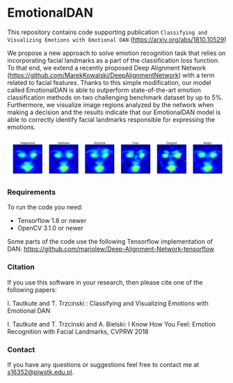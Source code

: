 # EmotionalDAN

This repository contains code supporting publication `Classifying and Visualizing Emotions with Emotional DAN` (https://arxiv.org/abs/1810.10529) 

We propose a new approach to solve emotion recognition task that relies on incorporating facial landmarks as a part of the classification loss function. To that end, we extend a recently proposed Deep Alignment Network (https://github.com/MarekKowalski/DeepAlignmentNetwork) with a term related to facial features. Thanks to this simple modification, our model called EmotionalDAN is able to outperform state-of-the-art emotion classification methods on two challenging benchmark dataset by up to 5%. Furthermore, we visualize image regions analyzed by the network when making a decision and the results indicate that our EmotionalDAN model is able to correctly identify facial landmarks responsible for expressing the emotions.

![](graphics/mean_gradcams_header.png)

### Requirements

To run the code you need:

* Tensorflow 1.8 or newer
* OpenCV 3.1.0 or newer

Some parts of the code use the following Tensorflow implementation of DAN:
https://github.com/mariolew/Deep-Alignment-Network-tensorflow


### Citation 

If you use this software in your research, then please cite one of the following papers:

I. Tautkute and T. Trzcinski : Classifying and Visualizing Emotions with Emotional DAN

I. Tautkute and T. Trzcinski and A. Bielski: I Know How You Feel: Emotion Recognition with Facial Landmarks, CVPRW 2018

### Contact

If you have any questions or suggestions feel free to contact me at s16352@pjwstk.edu.pl.